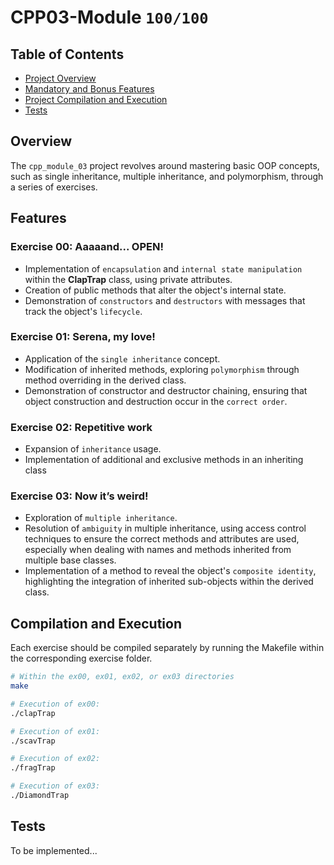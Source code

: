 # CPP03-Module `100/100`

## Table of Contents
- [Project Overview](#overview)
- [Mandatory and Bonus Features](#features)
- [Project Compilation and Execution](#compilation-and-execution)
- [Tests](#Tests)

## Overview

The `cpp_module_03` project revolves around mastering basic OOP concepts, such as single inheritance, multiple inheritance, and polymorphism, through a series of exercises.

## Features

### Exercise 00: Aaaaand... OPEN!
* Implementation of `encapsulation` and `internal state manipulation` within the **ClapTrap** class, using private attributes.
* Creation of public methods that alter the object's internal state.
* Demonstration of `constructors` and `destructors` with messages that track the object's `lifecycle`.

### Exercise 01: Serena, my love!
* Application of the `single inheritance` concept.
* Modification of inherited methods, exploring `polymorphism` through method overriding in the derived class.
* Demonstration of constructor and destructor chaining, ensuring that object construction and destruction occur in the `correct order`.

### Exercise 02: Repetitive work
* Expansion of `inheritance` usage.
* Implementation of additional and exclusive methods in an inheriting class

### Exercise 03: Now it’s weird!
* Exploration of `multiple inheritance`.
* Resolution of `ambiguity` in multiple inheritance, using access control techniques to ensure the correct methods and attributes are used, especially when dealing with names and methods inherited from multiple base classes.
* Implementation of a method to reveal the object's `composite identity`, highlighting the integration of inherited sub-objects within the derived class.

## Compilation and Execution
Each exercise should be compiled separately by running the Makefile within the corresponding exercise folder.
```bash
# Within the ex00, ex01, ex02, or ex03 directories
make

# Execution of ex00:
./clapTrap

# Execution of ex01:
./scavTrap

# Execution of ex02:
./fragTrap

# Execution of ex03:
./DiamondTrap
```

## Tests
To be implemented...  
